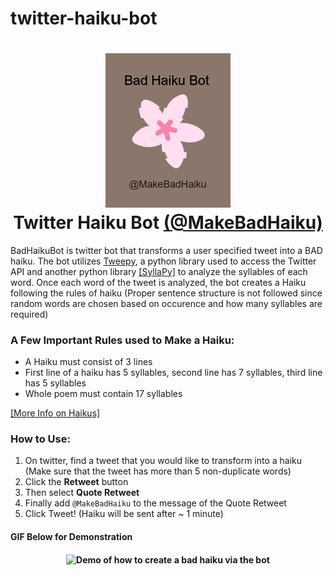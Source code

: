 # twitter-haiku-bot
<h1 align="center">
  <a name="logo" href="https://twitter.com/MakeBadHaiku"><img src="/Images/haiku bot github logo pic.png" alt="Twitter Haiku Bot Logo" width="200"></a>
  <br>
  Twitter Haiku Bot <a href="https://twitter.com/MakeBadHaiku">(@MakeBadHaiku)</a>
</h1>

<p>
BadHaikuBot is twitter bot that transforms a user specified tweet into a BAD haiku. The bot utilizes <a href="https://www.tweepy.org/" target="_blank">Tweepy</a>, a python library used to access the Twitter API and another python library <a href="https://github.com/mholtzscher/syllapy" target="_blank">[SyllaPy]</a> to analyze the syllables of each word. Once each word of the tweet is analyzed, the bot creates a Haiku following the rules of haiku (Proper sentence structure is not followed since random words are chosen based on occurence and how many syllables are required)

</p>

### A Few Important Rules used to Make a Haiku:

<ul>
 <li> A Haiku must consist of 3 lines </li>
 <li> First line of a haiku has 5 syllables, second line has 7 syllables, third line has 5 syllables </li>
 <li> Whole poem must contain 17 syllables </li>
</ul>
<a href="https://en.wikipedia.org/wiki/Haiku" target="_blank">[More Info on Haikus]</a>

### How to Use:
<ol>
 <li>On twitter, find a tweet that you would like to transform into a haiku <br>(Make sure that the tweet has more than 5 non-duplicate words)</li>
 <li>Click the <b>Retweet</b> button</li>
 <li>Then select <b>Quote Retweet</b></li>
 <li>Finally add <code>@MakeBadHaiku</code> to the message of the Quote Retweet</li>
 <li>Click Tweet!  (Haiku will be sent after ~ 1 minute)</li>
</ol>
<h4>GIF Below for Demonstration</h4> 
<h4 align="center">
<img src="/Images/quote tweet gif higher res.gif" alt="Demo of how to create a bad haiku via the bot" width="600em">
</h4>
 
 
